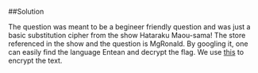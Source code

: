 ##Solution 

The question was meant to be a begineer friendly question and was just a basic substitution cipher from the show Hataraku Maou-sama! The store referenced in the show and the question
is MgRonald. By googling it, one can easily find the language Entean and decrypt the flag. We use [this](https://lingojam.com/EnteanTranslate%28Personal%29) to encrypt the text. 
